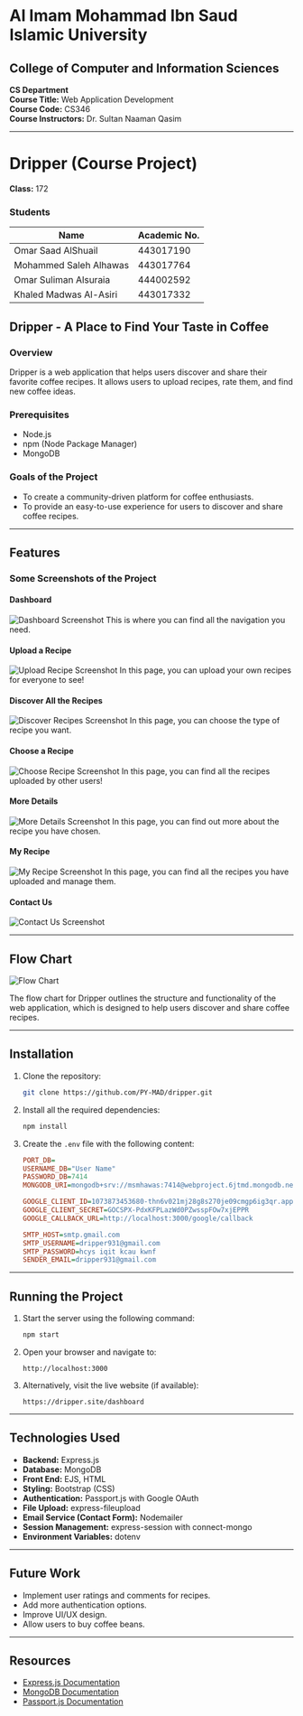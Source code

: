 # Al Imam Mohammad Ibn Saud Islamic University

## College of Computer and Information Sciences

**CS Department**  
**Course Title:** Web Application Development  
**Course Code:** CS346  
**Course Instructors:** Dr. Sultan Naaman Qasim  

---

# Dripper (Course Project)

**Class:** 172  

### Students
| Name                   | Academic No. |
|------------------------|-------------|
| Omar Saad AlShuail    | 443017190   |
| Mohammed Saleh Alhawas| 443017764   |
| Omar Suliman Alsuraia | 444002592   |
| Khaled Madwas Al-Asiri| 443017332   |

## Dripper - A Place to Find Your Taste in Coffee

### Overview
Dripper is a web application that helps users discover and share their favorite coffee recipes. It allows users to upload recipes, rate them, and find new coffee ideas.

### Prerequisites
- Node.js
- npm (Node Package Manager)
- MongoDB

### Goals of the Project
- To create a community-driven platform for coffee enthusiasts.
- To provide an easy-to-use experience for users to discover and share coffee recipes.

---

## Features

### Some Screenshots of the Project

#### Dashboard
![Dashboard Screenshot](https://media.discordapp.net/attachments/1115430930140635136/1335053224994144256/image.png?ex=679ec4b4&is=679d7334&hm=295bf0f57e18d81e96508a3ac81a55a2ecf9b922892c93bab0e3a9033634bb93&)
This is where you can find all the navigation you need.

#### Upload a Recipe
![Upload Recipe Screenshot](https://media.discordapp.net/attachments/1115430930140635136/1335053323484663860/image.png?ex=679ec4cc&is=679d734c&hm=6d4d58946ee53093ca594060ded3c4973cae8c6909f98db45e1b7f64566eb806&)
In this page, you can upload your own recipes for everyone to see!

#### Discover All the Recipes
![Discover Recipes Screenshot](https://media.discordapp.net/attachments/1115430930140635136/1335053429717860444/image.png?ex=679ec4e5&is=679d7365&hm=88402169d5591a41b14c6aae77cf2f57fc00060b159f32221b8f7f06cef68cd7&)
In this page, you can choose the type of recipe you want.

#### Choose a Recipe
![Choose Recipe Screenshot](https://media.discordapp.net/attachments/1115430930140635136/1335053506909962301/image.png?ex=679ec4f8&is=679d7378&hm=b527b892152b61f31bc8f26a7acbf7f307352bdefbc517be5d4aa25dae7d5720&)
In this page, you can find all the recipes uploaded by other users!

#### More Details
![More Details Screenshot](https://media.discordapp.net/attachments/1115430930140635136/1335053554267717654/image.png?ex=679ec503&is=679d7383&hm=d851e3607b42e11d875296ee3fe253a7dafd87d73ebdb836660906d0e1b42e3c&)
In this page, you can find out more about the recipe you have chosen.

#### My Recipe
![My Recipe Screenshot](https://media.discordapp.net/attachments/1115430930140635136/1335053640922300488/image.png?ex=679ec518&is=679d7398&hm=dd6551b732027b6262c7086109f15a7099c796fb104cf4bada0638491ecae146&)
In this page, you can find all the recipes you have uploaded and manage them.

#### Contact Us
![Contact Us Screenshot](https://media.discordapp.net/attachments/1115430930140635136/1335053700825354302/image.png?ex=679ec526&is=679d73a6&hm=c0c348b4dd4fb702dcdc77765cb5df97645f139b25ce9fcff455d3438e20f4f7&)

---

## Flow Chart
![Flow Chart](https://media.discordapp.net/attachments/1115430930140635136/1335053763345649664/web.drawio.png?ex=679ec535&is=679d73b5&hm=ef0a185009b400d9ceeae59709a7db6ab2cc6a82064c50ed6c19dca3f69c9a12&)

The flow chart for Dripper outlines the structure and functionality of the web application, which is designed to help users discover and share coffee recipes.

---

## Installation

1. Clone the repository:
   ```sh
   git clone https://github.com/PY-MAD/dripper.git
   ```
2. Install all the required dependencies:
   ```sh
   npm install
   ```
3. Create the `.env` file with the following content:
   ```ini
   PORT_DB=
   USERNAME_DB="User Name"
   PASSWORD_DB=7414
   MONGODB_URI=mongodb+srv://msmhawas:7414@webproject.6jtmd.mongodb.net/web_project
   
   GOOGLE_CLIENT_ID=1073873453680-thn6v021mj28g8s270je09cmgp6ig3qr.apps.googleusercontent.com
   GOOGLE_CLIENT_SECRET=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
   GOOGLE_CALLBACK_URL=http://localhost:3000/google/callback
   
   SMTP_HOST=smtp.gmail.com
   SMTP_USERNAME=dripper931@gmail.com
   SMTP_PASSWORD=hcys iqit kcau kwnf
   SENDER_EMAIL=dripper931@gmail.com
   ```


---

## Running the Project

1. Start the server using the following command:
   ```sh
   npm start
   ```
2. Open your browser and navigate to:
   ```
   http://localhost:3000
   ```
3. Alternatively, visit the live website (if available):
   ```
   https://dripper.site/dashboard
   ```

---

## Technologies Used
- **Backend:** Express.js
- **Database:** MongoDB
- **Front End:** EJS, HTML
- **Styling:** Bootstrap (CSS)
- **Authentication:** Passport.js with Google OAuth
- **File Upload:** express-fileupload
- **Email Service (Contact Form):** Nodemailer
- **Session Management:** express-session with connect-mongo
- **Environment Variables:** dotenv

---

## Future Work
- Implement user ratings and comments for recipes.
- Add more authentication options.
- Improve UI/UX design.
- Allow users to buy coffee beans.

---

## Resources
- [Express.js Documentation](https://expressjs.com/)
- [MongoDB Documentation](https://docs.mongodb.com/)
- [Passport.js Documentation](http://www.passportjs.org/docs/)
